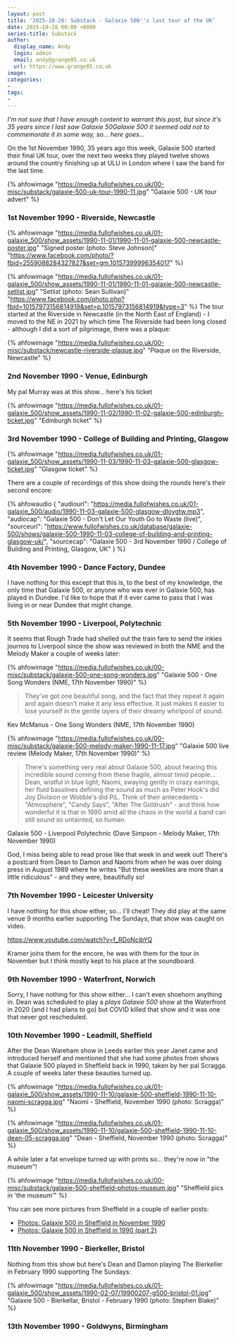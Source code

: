 ```yaml
---
layout: post
title: '2025-10-28: Substack - Galaxie 500''s last tour of the UK'
date: 2025-10-28 00:00 +0000
series-title: Substack
author:
  display_name: Andy
  login: admin
  email: andy@grange85.co.uk
  url: https://www.grange85.co.uk
image:
categories:
-
tags:
-
---
```

_I'm not sure that I have enough content to warrant this post, but since it's 35 years since I last saw Galaxie 50Galaxie 500 it seemed odd not to commemorate it in some way, so... here goes..._

On the 1st November 1990, 35 years ago this week, Galaxie 500 started their final UK tour, over the next two weeks they played twelve shows around the country finishing up at ULU in London where I saw the band for the last time.

{% ahfowimage "https://media.fullofwishes.co.uk/00-misc/substack/galaxie-500-uk-tour-1990-11.jpg" "Galaxie 500 - UK tour advert" %}

### 1st November 1990 - Riverside, Newcastle 

{% ahfowimage "https://media.fullofwishes.co.uk/01-galaxie_500/show_assets/1990-11-01/1990-11-01-galaxie-500-newcastle-poster.jpg" "Signed poster (photo: Steve Johnson)" "https://www.facebook.com/photo/?fbid=2559088284327827&set=gm.10157399996354017" %}

{% ahfowimage "https://media.fullofwishes.co.uk/01-galaxie_500/show_assets/1990-11-01/1990-11-01-galaxie-500-newcastle-setlist.jpg" "Setlist (photo: Sean Sullivan)" "https://www.facebook.com/photo.php?fbid=10157973156814919&set=p.10157973156814919&type=3" %}
The tour started at the Riverside in Newcastle (in the North East of England) - I moved to the NE in 2021 by which time The Riverside had been long closed - although I did a sort of pilgrimage, there was a plaque:

{% ahfowimage "https://media.fullofwishes.co.uk/00-misc/substack/newcastle-riverside-plaque.jpg" "Plaque on the Riverside, Newcastle" %}

### 2nd November 1990 - Venue, Edinburgh

My pal Murray was at this show... here's his ticket

{% ahfowimage "https://media.fullofwishes.co.uk/01-galaxie_500/show_assets/1990-11-02/1990-11-02-galaxie-500-edinburgh-ticket.jpg" "Edinburgh ticket" %}

### 3rd November 1990 - College of Building and Printing, Glasgow

{% ahfowimage "https://media.fullofwishes.co.uk/01-galaxie_500/show_assets/1990-11-03/1990-11-03-galaxie-500-glasgow-ticket.jpg" "Glasgow ticket" %}

There are a couple of recordings of this show doing the rounds here's their second encore:

{% ahfowaudio {
"audiourl": "https://media.fullofwishes.co.uk/01-galaxie_500/audio/1990-11-03-galaxie-500-glasgow-dloygtw.mp3",
"audiocap": "Galaxie 500 - Don't Let Our Youth Go to Waste (live)",
"sourceurl": "https://www.fullofwishes.co.uk/database/galaxie-500/shows/galaxie-500-1990-11-03-college-of-building-and-printing-glasgow-uk/",
"sourcecap": "Galaxie 500 - 3rd November 1990 / College of Building and Printing, Glasgow, UK"
} %}

### 4th November 1990 - Dance Factory, Dundee

I have nothing for this except that this is, to the best of my knowledge, the only time that Galaxie 500, or anyone who was ever in Galaxie 500, has played in Dundee. I'd like to hope that if it ever came to pass that I was living in or near Dundee that might change.

### 5th November 1990 - Liverpool, Polytechnic

It seems that Rough Trade had shelled out the train fare to send the inkies journos to Liverpool since the show was reviewed in both the NME and the Melody Maker a couple of weeks later:

{% ahfowimage "https://media.fullofwishes.co.uk/00-misc/substack/galaxie-500-one-song-wonders.jpg" "Galaxie 500 - One Song Wonders (NME, 17th November 1990)" %}

<blockquote>
They've got one beautiful song, and the fact that they repeat it again and again doesn't make it any less effective. It just makes it easier to lose yourself in the gentle layers of their dreamy whirlpool of sound.
</blockquote>
<p class="caption">Kev McManus - One Song Wonders (NME, 17th November 1990)</p>

{% ahfowimage "https://media.fullofwishes.co.uk/00-misc/substack/galaxie-500-melody-maker-1990-11-17.jpg" "Galaxie 500 live review (Melody Maker, 17th November 1990)" %}

<blockquote>
There's something very real about Galaxie 500, about hearing this incredible sound coming from these fragile, almost timid people... Dean, wistful in blue light; Naomi, swaying gently in crazy earrings, her fluid basslines defining the sound as much as Peter Hook's did Joy Division or Wobble's did PiL. Think of their antecedents - "Atmosphere", "Candy Says", "After The Goldrush" - and think how wonderful it is that in 1990 amid all the chaos in the world a band can still sound so untainted, so human.
</blockquote>
<p class="caption">Galaxie 500 - Liverpool Polytechnic (Dave Simpson - Melody Maker, 17th November 1990)</p>

God, I miss being able to read prose like that week in and week out! There's a postcard from Dean to Damon and Naomi from when he was over doing press in August 1989 where he writes "But these weeklies are more than a little ridiculous" - and they were, beautifully so!

### 7th November 1990 - Leicester University

I have nothing for this show either, so... I'll cheat! They did play at the same venue 9 months earlier supporting The Sundays, that show was caught on video.

https://www.youtube.com/watch?v=f_RDoNcjbYQ

Kramer joins them for the encore, he was with them for the tour in November but I think mostly kept to his place at the soundboard.

### 9th November 1990 - Waterfront, Norwich

Sorry, I have nothing for this show either... I can't even shoehorn anything in. Dean was scheduled to play a _plays Galaxie 500_ show at the Waterfront in 2020 (and I had plans to go) but COVID killed that show and it was one that never got rescheduled.

### 10th November 1990 - Leadmill, Sheffield

After the Dean Wareham show in Leeds earlier this year Janet came and introduced herself and mentioned that she had some photos from shows that Galaxie 500 played in Sheffield back in 1990, taken by her pal Scragga. A couple of weeks later these beauties turned up.

{% ahfowimage "https://media.fullofwishes.co.uk/01-galaxie_500/show_assets/1990-11-10/galaxie-500-sheffield-1990-11-10-naomi-scragga.jpg" "Naomi - Sheffield, November 1990 (photo: Scragga)" %}

{% ahfowimage "https://media.fullofwishes.co.uk/01-galaxie_500/show_assets/1990-11-10/galaxie-500-sheffield-1990-11-10-dean-05-scragga.jpg" "Dean - Sheffield, November 1990 (photo: Scragga)" %}

A while later a fat envelope turned up with prints so... they're now in "the museum"!

{% ahfowimage "https://media.fullofwishes.co.uk/00-misc/substack/galaxie-500-sheffield-photos-museum.jpg" "Sheffield pics in 'the museum'" %}

You can see more pictures from Sheffield in a couple of earlier posts:

 - [Photos: Galaxie 500 in Sheffield in November 1990](https://www.fullofwishes.co.uk/2025/04/22/photos-galaxie-500-in-sheffield-in-november-1990/)
 - [Photos: Galaxie 500 in Sheffield in 1990 (part 2)](https://www.fullofwishes.co.uk/2025/04/25/photos-galaxie-500-in-sheffield-in-1990-part-2/)

### 11th November 1990 - Bierkeller, Bristol

Nothing from this show but here's Dean and Damon playing The Bierkeller in February 1990 supporting The Sundays:

{% ahfowimage "https://media.fullofwishes.co.uk/01-galaxie_500/show_assets/1990-02-07/19900207-g500-bristol-01.jpg" "Galaxie 500 - Bierkellar, Bristol - February 1990 (photo: Stephen Blake)" %}

### 13th November 1990 - Goldwyns, Birmingham
